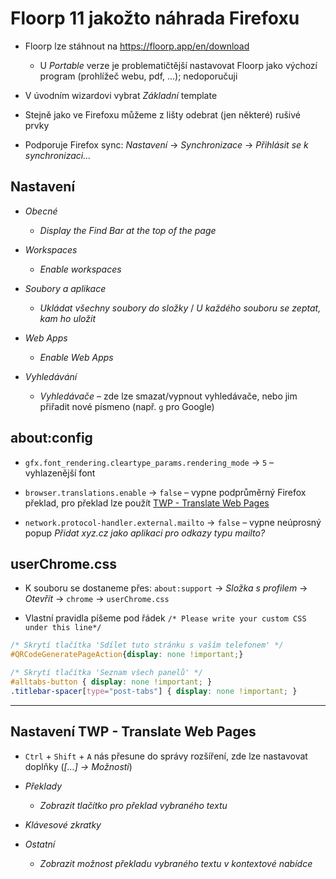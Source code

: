# Floorp 11 jakožto náhrada Firefoxu

* Floorp lze stáhnout na <https://floorp.app/en/download>
  * U _Portable_ verze je problematičtější nastavovat Floorp jako výchozí program (prohlížeč webu, pdf, ...); nedoporučuji

* V úvodním wizardovi vybrat _Základní_ template

* Stejně jako ve Firefoxu můžeme z lišty odebrat (jen některé) rušivé prvky

* Podporuje Firefox sync: _Nastavení_ → _Synchronizace_ → _Přihlásit se k synchronizaci..._

## Nastavení

* _Obecné_
  * _Display the Find Bar at the top of the page_

* _Workspaces_
  * _Enable workspaces_

* _Soubory a aplikace_
  * _Ukládat všechny soubory do složky_ / _U každého souboru se zeptat, kam ho uložit_

* _Web Apps_
  * _Enable Web Apps_

* _Vyhledávání_
  * _Vyhledávače_ – zde lze smazat/vypnout vyhledávače, nebo jim přiřadit nové písmeno (např. `g` pro Google)

## about:config

* `gfx.font_rendering.cleartype_params.rendering_mode` → `5` – vyhlazenější font

* `browser.translations.enable` → `false` – vypne podprůměrný Firefox překlad, pro překlad lze použít [TWP - Translate Web Pages](https://addons.mozilla.org/en-US/firefox/addon/traduzir-paginas-web/)

* `network.protocol-handler.external.mailto` → `false` – vypne neúprosný popup _Přidat xyz.cz jako aplikaci pro odkazy typu mailto?_

## userChrome.css

* K souboru se dostaneme přes: `about:support` → _Složka s profilem_ → _Otevřít_ → `chrome` → `userChrome.css`

* Vlastní pravidla píšeme pod řádek `/* Please write your custom CSS under this line*/`

```css
/* Skrytí tlačítka 'Sdílet tuto stránku s vaším telefonem' */
#QRCodeGeneratePageAction{display: none !important;}

/* Skrytí tlačítka 'Seznam všech panelů' */
#alltabs-button { display: none !important; }
.titlebar-spacer[type="post-tabs"] { display: none !important; } 
```

---

## Nastavení TWP - Translate Web Pages

* `Ctrl` + `Shift` + `A` nás přesune do správy rozšíření, zde lze nastavovat doplňky (_[…] → Možnosti_)

* _Překlady_
  * _Zobrazit tlačítko pro překlad vybraného textu_

* _Klávesové zkratky_

* _Ostatní_
  * _Zobrazit možnost překladu vybraného textu v kontextové nabídce_
